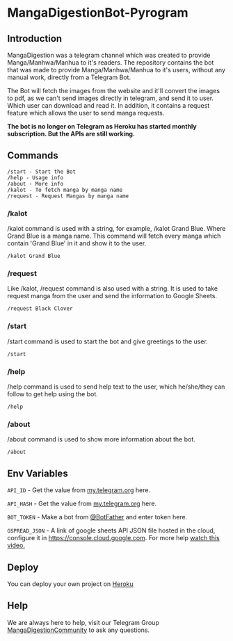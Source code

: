 # MangaDigestionBot-Pyrogram

## Introduction

MangaDigestion was a telegram channel which was created to provide Manga/Manhwa/Manhua to it's readers. The repository contains the bot that was made to provide Manga/Manhwa/Manhua to it's users, without any manual work, directly from a Telegram Bot.

The Bot will fetch the images from the website and it'll convert the images to pdf, as we can't send images directly in telegram, and send it to user. Which user can download and read it. In addition, it contains a request feature which allows the user to send manga requests.

**The bot is no longer on Telegram as Heroku has started monthly subscription. But the APIs are still working.**

## Commands

```
/start - Start the Bot
/help - Usage info
/about - More info
/kalot - To fetch manga by manga name
/request - Request Mangas by manga name
```

### /kalot

/kalot command is used with a string, for example, /kalot Grand Blue. Where Grand Blue is a manga name. This command will fetch every manga which contain 'Grand Blue' in it and show it to the user.

```
/kalot Grand Blue
```

### /request

Like /kalot, /request command is also used with a string. It is used to take request manga from the user and send the information to Google Sheets.

```
/request Black Clover
```

### /start

/start command is used to start the bot and give greetings to the user.

```
/start
```

### /help

/help command is used to send help text to the user, which he/she/they can follow to get help using the bot.

```
/help
```

### /about

/about command is used to show more information about the bot.

```
/about
```

## Env Variables

`API_ID` - Get the value from [my.telegram.org](https://my.telegram.org/apps) here.

`API_HASH` - Get the value from [my.telegram.org](https://my.telegram.org/apps) here.

`BOT_TOKEN` - Make a bot from [@BotFather](https://t.me/BotFather) and enter token here.

`GSPREAD_JSON` - A link of google sheets API JSON file hosted in the cloud, configure it in https://console.cloud.google.com. For more help [watch this video.](https://www.youtube.com/watch?v=bu5wXjz2KvU)

## Deploy
You can deploy your own project on [Heroku](https://www.heroku.com/)

## Help
We are always here to help, visit our Telegram Group [MangaDigestionCommunity](https://t.me/MangaDigestionCommunity) to ask any questions.
